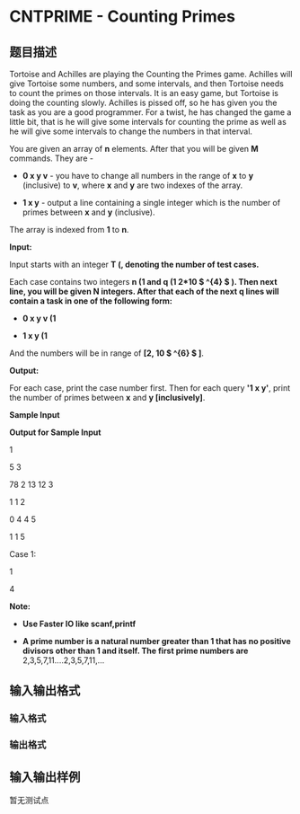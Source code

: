 # CNTPRIME - Counting Primes 

## 题目描述

Tortoise and Achilles are playing the Counting the Primes game. Achilles will give Tortoise some numbers, and some intervals, and then Tortoise needs to count the primes on those intervals. It is an easy game, but Tortoise is doing the counting slowly. Achilles is pissed off, so he has given you the task as you are a good programmer. For a twist, he has changed the game a little bit, that is he will give some intervals for counting the prime as well as he will give some intervals to change the numbers in that interval.

You are given an array of **n** elements. After that you will be given **M** commands. They are -

- **0 x y v** - you have to change all numbers in the range of **x** to **y** (inclusive) to **v**, where **x** and **y** are two indexes of the array.

- **1 x y** - output a line containing a single integer which is the number of primes between **x** and **y** (inclusive).

The array is indexed from **1** to **n**.

**Input:**

Input starts with an integer **T (, denoting the number of test cases.**

Each case contains two integers **n (1 and **q (1 **2\*10 $ ^{4} $** **)**. Then next line, you will be given **N** integers. After that each of the next **q** lines will contain a task in one of the following form:****

- **0 x y v (1**

- **1 x y (1**

And the numbers will be in range of **\[2, 10 $ ^{6} $ \]**.

**Output:**

For each case, print the case number first. Then for each query **'1 x y'**, print the number of primes between **x** and **y \[inclusively\]**.

**Sample Input**

**Output for Sample Input**

1

5 3

78 2 13 12 3

1 1 2

0 4 4 5

1 1 5

Case 1:

1

4

**Note:**

- **Use Faster IO like scanf,printf**

- **A prime number is a natural number greater than 1 that has no positive divisors other than 1 and itself. The first prime numbers are** 2,3,5,7,11....2,3,5,7,11,…

## 输入输出格式

### 输入格式

### 输出格式

## 输入输出样例

暂无测试点

